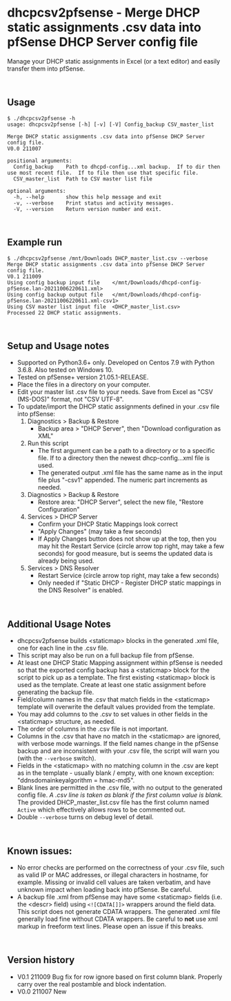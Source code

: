 # dhcpcsv2pfsense - Merge DHCP static assignments .csv data into pfSense DHCP Server config file

Manage your DHCP static assignments in Excel (or a text editor) and easily transfer them into pfSense.

` `  
## Usage
```
$ ./dhcpcsv2pfsense -h
usage: dhcpcsv2pfsense [-h] [-v] [-V] Config_backup CSV_master_list

Merge DHCP static assignments .csv data into pfSense DHCP Server config file.
V0.0 211007

positional arguments:
  Config_backup    Path to dhcpd-config...xml backup.  If to dir then use most recent file.  If to file then use that specific file.
  CSV_master_list  Path to CSV master list file

optional arguments:
  -h, --help       show this help message and exit
  -v, --verbose    Print status and activity messages.
  -V, --version    Return version number and exit.

```

` `  
## Example run
```
$ ./dhcpcsv2pfsense /mnt/Downloads DHCP_master_list.csv --verbose
Merge DHCP static assignments .csv data into pfSense DHCP Server config file.
V0.1 211009
Using config backup input file    </mnt/Downloads/dhcpd-config-pfSense.lan-20211006220611.xml>
Using config backup output file   </mnt/Downloads/dhcpd-config-pfSense.lan-20211006220611.xml-csv1>
Using CSV master list input file  <DHCP_master_list.csv>
Processed 22 DHCP static assignments.
```

` `  
## Setup and Usage notes
- Supported on Python3.6+ only.  Developed on Centos 7.9 with Python 3.6.8.  Also tested on Windows 10.
- Tested on pfSense+ version 21.05.1-RELEASE.
- Place the files in a directory on your computer.
- Edit your master list .csv file to your needs.  Save from Excel as "CSV (MS-DOS)" format, not "CSV UTF-8".
` `
- To update/import the DHCP static assignments defined in your .csv file into pfSense:
  1) Diagnostics > Backup & Restore
     - Backup area > "DHCP Server", then "Download configuration as XML"
  2) Run this script
     - The first argument can be a path to a directory or to a specific file.  If to a directory then the newest dhcp-config...xml file is used.
     - The generated output .xml file has the same name as in the input file plus "-csv1" appended.  The numeric part increments as needed.
  3) Diagnostics > Backup & Restore
     - Restore area:  "DHCP Server", select the new file, "Restore Configuration"
  4) Services > DHCP Server
     - Confirm your DHCP Static Mappings look correct
     - "Apply Changes" (may take a few seconds)
     - If Apply Changes button does not show up at the top, then you may hit the Restart Service (circle arrow top right, may take a few seconds) for good measure, but is seems the updated data is already being used.
  5) Services > DNS Resolver
     - Restart Service (circle arrow top right, may take a few seconds)
     - Only needed if "Static DHCP - Register DHCP static mappings in the DNS Resolver" is enabled.

` `  
## Additional Usage Notes
- dhcpcsv2pfsense builds \<staticmap> blocks in the generated .xml file, one for each line in the .csv file.
- This script may also be run on a full backup file from pfSense.
- At least one DHCP Static Mapping assignment within pfSense is needed so that the exported config backup has a \<staticmap> block for the script to pick up as a template.
The first existing \<staticmap> block is used as the template. Create at least one static assignment before generating the backup file.
- Field/column names in the .csv that match fields in the \<staticmap> template will overwrite the default values provided from the template.
- You may add columns to the .csv to set values in other fields in the \<staticmap> structure, as needed.
- The order of columns in the .csv file is not important.
- Columns in the .csv that have no match in the \<staticmap> are ignored, with verbose mode warnings.  If the field names change in the pfSense backup and are inconsistent with your .csv file, the script will warn you (with the `--verbose` switch).
- Fields in the \<staticmap> with no matching column in the .csv are kept as in the template - usually blank / empty, with one known exception:  "ddnsdomainkeyalgorithm = hmac-md5".
- Blank lines are permitted in the .csv file, with no output to the generated config file.  _A .csv line is taken as blank if the first column value is blank._  The provided DHCP_master_list.csv file has the first column named `Active` which effectively allows rows to be commented out.
- Double `--verbose` turns on debug level of detail.


` `  
## Known issues:
- No error checks are performed on the correctness of your .csv file, such as valid IP or MAC addresses, or illegal characters in hostname, for example.  Missing or invalid cell values are taken verbatim, and have unknown impact when loading back into pfSense.  Be careful.
- A backup file .xml from pfSense may have some \<staticmap> fields (i.e. the \<descr> field) using `<![CDATA[]]>` wrappers around the field data.  This script does not generate CDATA wrappers.  The generated .xml file generally load fine without CDATA wrappers.  Be careful to **not** use xml markup in freeform text lines.  Please open an issue if this breaks.

` `  
## Version history
- V0.1 211009  Bug fix for row ignore based on first column blank.  Properly carry over the real postamble and block indentation.
- V0.0 211007  New